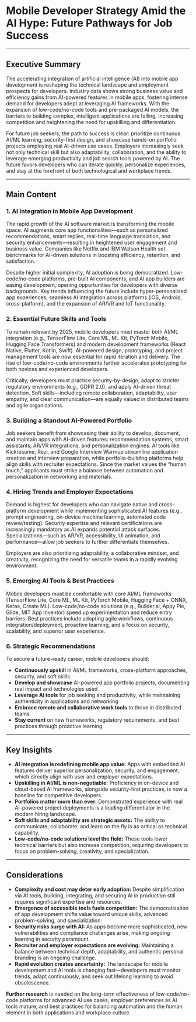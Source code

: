 # Mobile Developer Strategy Amid the AI Hype: Future Pathways for Job Success

---

## Executive Summary

The accelerating integration of artificial intelligence (AI) into mobile app development is reshaping the technical landscape and employment prospects for developers. Industry data shows strong business value and efficiency gains from AI-powered features in mobile apps, fostering intense demand for developers adept at leveraging AI frameworks. With the expansion of low-code/no-code tools and pre-packaged AI models, the barriers to building complex, intelligent applications are falling, increasing competition and heightening the need for upskilling and differentiation.

For future job seekers, the path to success is clear: prioritize continuous AI/ML learning, security-first design, and showcase hands-on portfolio projects employing real AI-driven use cases. Employers increasingly seek not only technical skill but also adaptability, collaboration, and the ability to leverage emerging productivity and job search tools powered by AI. The future favors developers who can iterate quickly, personalize experiences, and stay at the forefront of both technological and workplace trends.

---

## Main Content

### 1. AI Integration in Mobile App Development

The rapid growth of the AI software market is transforming the mobile space. AI augments core app functionalities—such as personalized recommendations, smart replies, real-time language translation, and security enhancements—resulting in heightened user engagement and business value. Companies like Netflix and IBM Watson Health set benchmarks for AI-driven solutions in boosting efficiency, retention, and satisfaction.

Despite higher initial complexity, AI adoption is being democratized. Low-code/no-code platforms, pre-built AI components, and AI app builders are easing development, opening opportunities for developers with diverse backgrounds. Key trends influencing the future include hyper-personalized app experiences, seamless AI integration across platforms (iOS, Android, cross-platform), and the expansion of AR/VR and IoT functionality.

### 2. Essential Future Skills and Tools

To remain relevant by 2025, mobile developers must master both AI/ML integration (e.g., TensorFlow Lite, Core ML, ML Kit, PyTorch Mobile, Hugging Face Transformers) and modern development frameworks (React Native, Flutter, Kotlin, Swift). AI-powered design, prototyping, and project management tools are now essential for rapid iteration and delivery. The rise of low-code/no-code environments further accelerates prototyping for both novices and experienced developers.

Critically, developers must practice security-by-design, adapt to stricter regulatory environments (e.g., GDPR 2.0), and apply AI-driven threat detection. Soft skills—including remote collaboration, adaptability, user empathy, and clear communication—are equally valued in distributed teams and agile organizations.

### 3. Building a Standout AI-Powered Portfolio

Job seekers benefit from showcasing their ability to develop, document, and maintain apps with AI-driven features: recommendation systems, smart assistants, AR/VR integrations, and personalization engines. AI tools like Kickresume, Rezi, and Google Interview Warmup streamline application creation and interview preparation, while portfolio-building platforms help align skills with recruiter expectations. Since the market values the “human touch,” applicants must strike a balance between automation and personalization in networking and materials.

### 4. Hiring Trends and Employer Expectations

Demand is highest for developers who can navigate native and cross-platform development while implementing sophisticated AI features (e.g., prompt engineering, on-device machine learning, automated code review/testing). Security expertise and relevant certifications are increasingly mandatory as AI expands potential attack surfaces. Specializations—such as AR/VR, accessibility, UI animation, and performance—allow job seekers to further differentiate themselves.

Employers are also prioritizing adaptability, a collaborative mindset, and creativity, recognizing the need for versatile teams in a rapidly evolving environment.

### 5. Emerging AI Tools & Best Practices

Mobile developers must be comfortable with core AI/ML frameworks (TensorFlow Lite, Core ML, ML Kit, PyTorch Mobile, Hugging Face + ONNX, Keras, Create ML). Low-code/no-code solutions (e.g., Builder.ai, Appy Pie, Glide, MIT App Inventor) speed up experimentation and reduce entry barriers. Best practices include adopting agile workflows, continuous integration/deployment, proactive learning, and a focus on security, scalability, and superior user experience.

### 6. Strategic Recommendations

To secure a future-ready career, mobile developers should:
- **Continuously upskill** in AI/ML frameworks, cross-platform approaches, security, and soft skills
- **Develop and showcase** AI-powered app portfolio projects, documenting real impact and technologies used
- **Leverage AI tools** for job seeking and productivity, while maintaining authenticity in applications and networking
- **Embrace remote and collaborative work tools** to thrive in distributed teams
- **Stay current** on new frameworks, regulatory requirements, and best practices through proactive learning

---

## Key Insights

- **AI integration is redefining mobile app value:** Apps with embedded AI features deliver superior personalization, security, and engagement, which directly align with user and employer expectations.
- **Upskilling in AI/ML is non-negotiable:** Proficiency in on-device and cloud-based AI frameworks, alongside security-first practices, is now a baseline for competitive developers.
- **Portfolios matter more than ever:** Demonstrated experience with real AI-powered project deployments is a leading differentiator in the modern hiring landscape.
- **Soft skills and adaptability are strategic assets:** The ability to communicate, collaborate, and learn on the fly is as critical as technical capability.
- **Low-code/no-code solutions level the field:** These tools lower technical barriers but also increase competition, requiring developers to focus on problem-solving, creativity, and specialization.

---

## Considerations

- **Complexity and cost may deter early adoption:** Despite simplification via AI tools, building, integrating, and securing AI in production still requires significant expertise and resources.
- **Emergence of accessible tools fuels competition:** The democratization of app development shifts value toward unique skills, advanced problem-solving, and specialization.
- **Security risks surge with AI:** As apps become more sophisticated, new vulnerabilities and compliance challenges arise, making ongoing learning in security paramount.
- **Recruiter and employer expectations are evolving:** Maintaining a balance between technical depth, adaptability, and authentic personal branding is an ongoing challenge.
- **Rapid evolution creates uncertainty:** The landscape for mobile development and AI tools is changing fast—developers must monitor trends, adapt continuously, and seek out lifelong learning to avoid obsolescence.

**Further research** is needed on the long-term effectiveness of low-code/no-code platforms for advanced AI use cases, employer preferences as AI tools mature, and best practices for balancing automation and the human element in both applications and workplace culture.